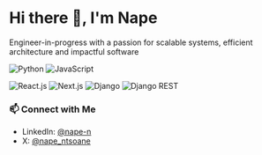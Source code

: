 # Hi there 👋, I'm Nape

Engineer-in-progress with a passion for scalable systems, efficient architecture and impactful software

![Python](https://img.shields.io/badge/Code-Python-3776AB?style=flat&logo=python&logoColor=white)
![JavaScript](https://img.shields.io/badge/Code-JavaScript-F7DF1E?style=flat&logo=javascript&logoColor=000000)

![React.js](https://img.shields.io/badge/Library-React.js-61DAFB?style=flat&logo=react&logoColor=white)
![Next.js](https://img.shields.io/badge/Framework-Next.js-000000?style=flat&logo=next.js&logoColor=white)
![Django](https://img.shields.io/badge/Framework-Django-092E20?style=flat&logo=django&logoColor=white)
![Django REST](https://img.shields.io/badge/Library-Django%20REST-ff1709?style=flat&logo=django&logoColor=white)
<!-- ![Linux](https://img.shields.io/badge/System-Linux-FCC624?style=flat&logo=linux&logoColor=000000) -->

### 📫 Connect with Me

- LinkedIn: [@nape-n](https://linkedin.com/in/nape-n)
- X: [@nape_ntsoane](https://linkedin.com/in/nape_ntsoane)  
